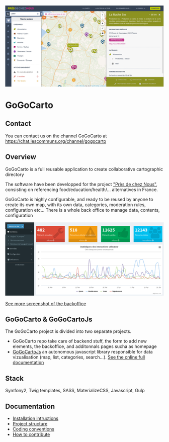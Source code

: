 ![Map](docs/images/1.png "Intro")

GoGoCarto 
=========

Contact
--------
You can contact us on the channel GoGoCarto at https://chat.lescommuns.org/channel/gogocarto

Overview
--------

GoGoCarto is a full reusable application to create collaborative cartographic directory

The software have been developped for the project ["Près de chez Nous"](https://presdecheznous.fr), consisting on referencing food/education/health/... alternatives in France.

GoGoCarto is highly configurable, and ready to be reused by anyone to create its own map, with its own data, categories, moderation rules, configuration etc...
There is a whole back office to manage data, contents, configuration

![Dashboard](docs/images/21.png "Dashboard")

[See more screenshot of the backoffice](docs/backoffice-screenshots.md)

GoGoCarto & GoGoCartoJs
------------------

The GoGoCarto project is divided into two separate projects. 

- GoGoCarto repo take care of backend stuff, the form to add new elements, the backoffice, and additonnals pages sucha as homepage
- [GoGoCartoJs](https://pixelhumain.github.io/GoGoCartoJs) an autonomous javascript library responsible for data vizualisation (map, list, categories, search...). [See the online full documentation](https://pixelhumain.github.io/GoGoCartoJs)

Stack
-----

Symfony2, Twig templates, SASS, MaterializeCSS, Javascript, Gulp

Documentation
-------------

- [Installation intructions](docs/installation.md)
- [Project structure](docs/project-structure.md)
- [Coding conventions](docs/coding-conventions.md)
- [How to contribute](docs/contributing.md)
